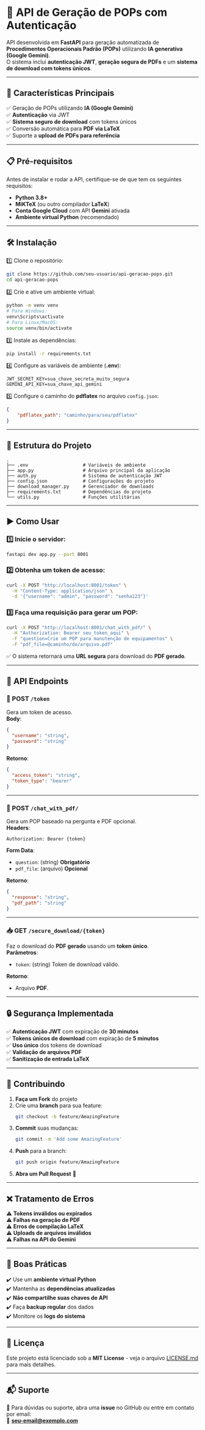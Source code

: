 # 📜 API de Geração de POPs com Autenticação

API desenvolvida em **FastAPI** para geração automatizada de **Procedimentos Operacionais Padrão (POPs)** utilizando **IA generativa (Google Gemini)**.  
O sistema inclui **autenticação JWT**, **geração segura de PDFs** e um **sistema de download com tokens únicos**.

---

## 🚀 Características Principais

✅ Geração de POPs utilizando **IA (Google Gemini)**  
✅ **Autenticação** via JWT  
✅ **Sistema seguro de download** com tokens únicos  
✅ Conversão automática para **PDF via LaTeX**  
✅ Suporte a **upload de PDFs para referência**  

---

## 📋 Pré-requisitos

Antes de instalar e rodar a API, certifique-se de que tem os seguintes requisitos:

- **Python 3.8+**
- **MiKTeX** (ou outro compilador **LaTeX**)
- **Conta Google Cloud** com API **Gemini** ativada
- **Ambiente virtual Python** (recomendado)

---

## 🛠 Instalação

1️⃣ Clone o repositório:
```bash
git clone https://github.com/seu-usuario/api-geracao-pops.git
cd api-geracao-pops
```

2️⃣ Crie e ative um ambiente virtual:
```bash
python -m venv venv
# Para Windows:
venv\Scripts\activate
# Para Linux/MacOS:
source venv/bin/activate
```

3️⃣ Instale as dependências:
```bash
pip install -r requirements.txt
```

4️⃣ Configure as variáveis de ambiente (**.env**):
```plaintext
JWT_SECRET_KEY=sua_chave_secreta_muito_segura
GEMINI_API_KEY=sua_chave_api_gemini
```

5️⃣ Configure o caminho do **pdflatex** no arquivo `config.json`:
```json
{
    "pdflatex_path": "caminho/para/seu/pdflatex"
}
```

---

## 📂 Estrutura do Projeto

```plaintext
.
├── .env                    # Variáveis de ambiente
├── app.py                  # Arquivo principal da aplicação
├── auth.py                 # Sistema de autenticação JWT
├── config.json             # Configurações do projeto
├── download_manager.py     # Gerenciador de downloads
├── requirements.txt        # Dependências do projeto
└── utils.py                # Funções utilitárias
```

---

## ▶️ Como Usar

### 1️⃣ Inicie o servidor:
```bash
fastapi dev app.py --port 8001
```

### 2️⃣ Obtenha um token de acesso:
```bash
curl -X POST "http://localhost:8001/token" \
  -H "Content-Type: application/json" \
  -d '{"username": "admin", "password": "senha123"}'
```

### 3️⃣ Faça uma requisição para gerar um POP:
```bash
curl -X POST "http://localhost:8001/chat_with_pdf/" \
  -H "Authorization: Bearer seu_token_aqui" \
  -F "question=Crie um POP para manutenção de equipamentos" \
  -F "pdf_file=@caminho/do/arquivo.pdf"
```

✅ O sistema retornará uma **URL segura** para download do **PDF gerado**.

---

## 📌 API Endpoints

### 🔑 POST `/token`
Gera um token de acesso.  
**Body**:  
```json
{
  "username": "string",
  "password": "string"
}
```
**Retorno**:  
```json
{
  "access_token": "string",
  "token_type": "bearer"
}
```

---

### 📝 POST `/chat_with_pdf/`
Gera um POP baseado na pergunta e PDF opcional.  
**Headers**:
```
Authorization: Bearer {token}
```
**Form Data**:
- `question`: (string) **Obrigatório**
- `pdf_file`: (arquivo) **Opcional**  

**Retorno**:
```json
{
  "response": "string",
  "pdf_path": "string"
}
```

---

### 📥 GET `/secure_download/{token}`
Faz o download do **PDF gerado** usando um **token único**.  
**Parâmetros**:
- `token`: (string) Token de download válido.  

**Retorno**:
- Arquivo **PDF**.

---

## 🔒 Segurança Implementada

✅ **Autenticação JWT** com expiração de **30 minutos**  
✅ **Tokens únicos de download** com expiração de **5 minutos**  
✅ **Uso único** dos tokens de download  
✅ **Validação de arquivos PDF**  
✅ **Sanitização de entrada LaTeX**  

---

## 🤝 Contribuindo

1. **Faça um Fork** do projeto  
2. Crie uma **branch** para sua feature:
   ```bash
   git checkout -b feature/AmazingFeature
   ```
3. **Commit** suas mudanças:
   ```bash
   git commit -m 'Add some AmazingFeature'
   ```
4. **Push** para a branch:
   ```bash
   git push origin feature/AmazingFeature
   ```
5. **Abra um Pull Request** 🚀

---

## ❌ Tratamento de Erros

⚠️ **Tokens inválidos ou expirados**  
⚠️ **Falhas na geração de PDF**  
⚠️ **Erros de compilação LaTeX**  
⚠️ **Uploads de arquivos inválidos**  
⚠️ **Falhas na API do Gemini**  

---

## 📌 Boas Práticas

✔️ Use um **ambiente virtual Python**  
✔️ Mantenha as **dependências atualizadas**  
✔️ **Não compartilhe suas chaves de API**  
✔️ Faça **backup regular** dos dados  
✔️ Monitore os **logs do sistema**  

---

## 📜 Licença

Este projeto está licenciado sob a **MIT License** - veja o arquivo [LICENSE.md](LICENSE.md) para mais detalhes.

---

## 📬 Suporte

📧 Para dúvidas ou suporte, abra uma **issue** no GitHub ou entre em contato por email:  
📩 **seu-email@exemplo.com**  
